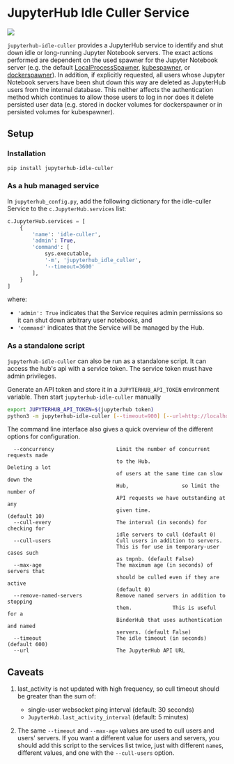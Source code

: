 # JupyterHub Idle Culler Service

[![](https://badge.fury.io/py/jupyterhub-idle-culler.svg)](https://badge.fury.io/py/jupyterhub-idle-culler)

`jupyterhub-idle-culler` provides a JupyterHub service to identify and shut down idle or long-running Jupyter Notebook servers.
The exact actions performed are dependent on the used spawner for the Jupyter Notebook server (e.g. the default [LocalProcessSpawner](https://jupyterhub.readthedocs.io/en/stable/api/spawner.html#localprocessspawner>), [kubespawner](https://github.com/jupyterhub/kubespawner), or [dockerspawner](https://github.com/jupyterhub/dockerspawner)).
In addition, if explicitly requested, all users whose Jupyter Notebook servers have been shut down this way are deleted as JupyterHub users from the internal database. This neither affects the authentication method which continues to allow those users to log in nor does it delete persisted user data (e.g. stored in docker volumes for dockerspawner or in persisted volumes for kubespawner).

## Setup

### Installation

```bash
pip install jupyterhub-idle-culler
```

### As a hub managed service

In ``jupyterhub_config.py``, add the following dictionary for the idle-culler
Service to the `c.JupyterHub.services` list:

```python
c.JupyterHub.services = [
    {
        'name': 'idle-culler',
        'admin': True,
        'command': [
            sys.executable,
            '-m', 'jupyterhub_idle_culler',
            '--timeout=3600'
        ],
    }
]
```

where:

- `'admin': True` indicates that the Service requires admin permissions so
  it can shut down arbitrary user notebooks, and
- `'command'` indicates that the Service will be managed by the Hub.

### As a standalone script

`jupyterhub-idle-culler` can also be run as a standalone script. It can
access the hub's api with a service token. The service token must have
admin privileges.

Generate an API token and store it in a `JUPYTERHUB_API_TOKEN` environment
variable. Then start `jupyterhub-idle-culler` manually

```bash
export JUPYTERHUB_API_TOKEN=$(jupyterhub token)
python3 -m jupyterhub-idle-culler [--timeout=900] [--url=http://localhost:8081/hub/api]
```

The command line interface also gives a quick overview of the different options for configuration.

```
  --concurrency                    Limit the number of concurrent requests made
                                   to the Hub.                  Deleting a lot
                                   of users at the same time can slow down the
                                   Hub,                 so limit the number of
                                   API requests we have outstanding at any
                                   given time.                  (default 10)
  --cull-every                     The interval (in seconds) for checking for
                                   idle servers to cull (default 0)
  --cull-users                     Cull users in addition to servers.
                                   This is for use in temporary-user cases such
                                   as tmpnb. (default False)
  --max-age                        The maximum age (in seconds) of servers that
                                   should be culled even if they are active
                                   (default 0)
  --remove-named-servers           Remove named servers in addition to stopping
                                   them.             This is useful for a
                                   BinderHub that uses authentication and named
                                   servers. (default False)
  --timeout                        The idle timeout (in seconds) (default 600)
  --url                            The JupyterHub API URL
```

## Caveats

1. last_activity is not updated with high frequency, so cull timeout should be
   greater than the sum of:

   * single-user websocket ping interval (default: 30 seconds)
   * `JupyterHub.last_activity_interval` (default: 5 minutes)

2. The same `--timeout` and `--max-age` values are used to cull
   users and users' servers.  If you want a different value for users and servers,
   you should add this script to the services list twice, just with different
   `name`s, different values, and one with the `--cull-users` option.
